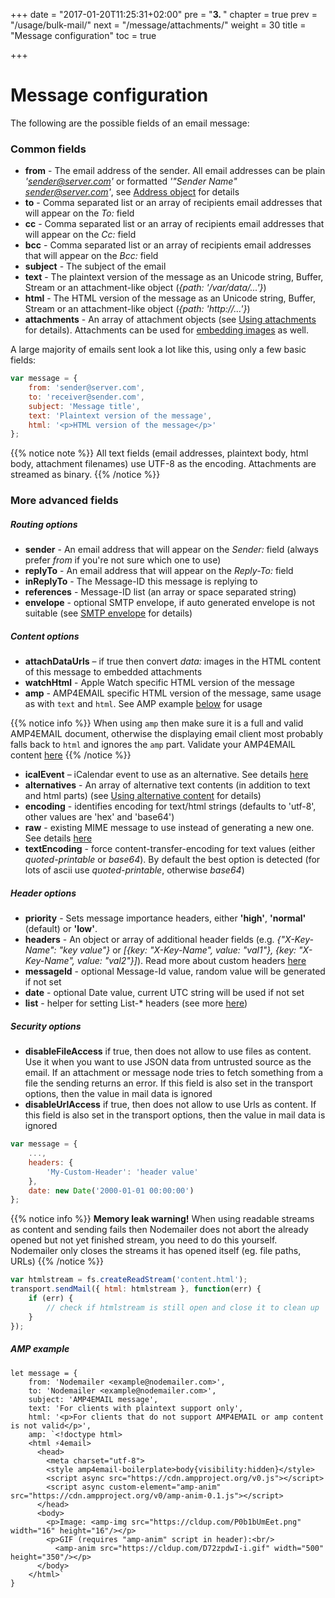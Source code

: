 +++
date = "2017-01-20T11:25:31+02:00"
pre = "<b>3. </b>"
chapter = true
prev = "/usage/bulk-mail/"
next = "/message/attachments/"
weight = 30
title = "Message configuration"
toc = true

+++

# Message configuration

The following are the possible fields of an email message:

### Common fields

-   **from** - The email address of the sender. All email addresses can be plain _'sender@server.com'_ or formatted _'"Sender Name" <sender@server.com>'_, see [Address object](/message/addresses/) for details
-   **to** - Comma separated list or an array of recipients email addresses that will appear on the _To:_ field
-   **cc** - Comma separated list or an array of recipients email addresses that will appear on the _Cc:_ field
-   **bcc** - Comma separated list or an array of recipients email addresses that will appear on the _Bcc:_ field
-   **subject** - The subject of the email
-   **text** - The plaintext version of the message as an Unicode string, Buffer, Stream or an attachment-like object (_{path: '/var/data/...'}_)
-   **html** - The HTML version of the message as an Unicode string, Buffer, Stream or an attachment-like object (_{path: 'http://...'}_)
-   **attachments** - An array of attachment objects (see [Using attachments](/message/attachments/) for details). Attachments can be used for [embedding images](/message/embedded-images/) as well.

A large majority of emails sent look a lot like this, using only a few basic fields:

```javascript
var message = {
    from: 'sender@server.com',
    to: 'receiver@sender.com',
    subject: 'Message title',
    text: 'Plaintext version of the message',
    html: '<p>HTML version of the message</p>'
};
```

{{% notice note %}}
All text fields (email addresses, plaintext body, html body, attachment filenames) use UTF-8 as the encoding. Attachments are streamed as binary.
{{% /notice %}}

### More advanced fields

##### Routing options

-   **sender** - An email address that will appear on the _Sender:_ field (always prefer _from_ if you're not sure which one to use)
-   **replyTo** - An email address that will appear on the _Reply-To:_ field
-   **inReplyTo** - The Message-ID this message is replying to
-   **references** - Message-ID list (an array or space separated string)
-   **envelope** - optional SMTP envelope, if auto generated envelope is not suitable (see [SMTP envelope](/smtp/envelope/) for details)

##### Content options

-   **attachDataUrls** – if true then convert _data:_ images in the HTML content of this message to embedded attachments
-   **watchHtml** - Apple Watch specific HTML version of the message
-   **amp** - AMP4EMAIL specific HTML version of the message, same usage as with `text` and `html`. See AMP example [below](#amp-example) for usage

{{% notice info %}}
When using `amp` then make sure it is a full and valid AMP4EMAIL document, otherwise the displaying email client most probably falls back to `html` and ignores the `amp` part. Validate your AMP4EMAIL content [here](https://validator.ampproject.org/#htmlFormat=AMP4EMAIL)
{{% /notice %}}

-   **icalEvent** – iCalendar event to use as an alternative. See details [here](/message/calendar-events/)
-   **alternatives** - An array of alternative text contents (in addition to text and html parts) (see [Using alternative content](/message/alternatives/) for details)
-   **encoding** - identifies encoding for text/html strings (defaults to 'utf-8', other values are 'hex' and 'base64')
-   **raw** - existing MIME message to use instead of generating a new one. See details [here](/message/custom-source/)
-   **textEncoding** - force content-transfer-encoding for text values (either _quoted-printable_ or _base64_). By default the best option is detected (for lots of ascii use _quoted-printable_, otherwise _base64_)

##### Header options

-   **priority** - Sets message importance headers, either **'high'**, **'normal'** (default) or **'low'**.
-   **headers** - An object or array of additional header fields (e.g. _{"X-Key-Name": "key value"}_ or _[{key: "X-Key-Name", value: "val1"}, {key: "X-Key-Name", value: "val2"}]_). Read more about custom headers [here](/message/custom-headers/)
-   **messageId** - optional Message-Id value, random value will be generated if not set
-   **date** - optional Date value, current UTC string will be used if not set
-   **list** - helper for setting List-\* headers (see more [here](/message/list-headers/))

##### Security options

-   **disableFileAccess** if true, then does not allow to use files as content. Use it when you want to use JSON data from untrusted source as the email. If an attachment or message node tries to fetch something from a file the sending returns an error. If this field is also set in the transport options, then the value in mail data is ignored
-   **disableUrlAccess** if true, then does not allow to use Urls as content. If this field is also set in the transport options, then the value in mail data is ignored

```javascript
var message = {
    ...,
    headers: {
        'My-Custom-Header': 'header value'
    },
    date: new Date('2000-01-01 00:00:00')
};
```

{{% notice info %}}
**Memory leak warning!** When using readable streams as content and sending fails then Nodemailer does not abort the already opened but not yet finished stream, you need to do this yourself. Nodemailer only closes the streams it has opened itself (eg. file paths, URLs)
{{% /notice %}}

```javascript
var htmlstream = fs.createReadStream('content.html');
transport.sendMail({ html: htmlstream }, function(err) {
    if (err) {
        // check if htmlstream is still open and close it to clean up
    }
});
```

##### AMP example

```
let message = {
    from: 'Nodemailer <example@nodemailer.com>',
    to: 'Nodemailer <example@nodemailer.com>',
    subject: 'AMP4EMAIL message',
    text: 'For clients with plaintext support only',
    html: '<p>For clients that do not support AMP4EMAIL or amp content is not valid</p>',
    amp: `<!doctype html>
    <html ⚡4email>
      <head>
        <meta charset="utf-8">
        <style amp4email-boilerplate>body{visibility:hidden}</style>
        <script async src="https://cdn.ampproject.org/v0.js"></script>
        <script async custom-element="amp-anim" src="https://cdn.ampproject.org/v0/amp-anim-0.1.js"></script>
      </head>
      <body>
        <p>Image: <amp-img src="https://cldup.com/P0b1bUmEet.png" width="16" height="16"/></p>
        <p>GIF (requires "amp-anim" script in header):<br/>
          <amp-anim src="https://cldup.com/D72zpdwI-i.gif" width="500" height="350"/></p>
      </body>
    </html>`
}
```
